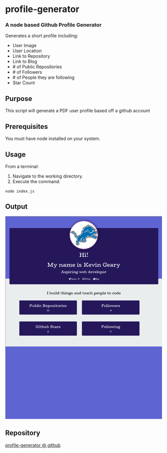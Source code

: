 # profile-generator
### A node based Github Profile Generator
Generates a short profile including:
* User Image
* User Location
* Link to Repository
* Link to Blog
* \# of Public Repositories
* \# of Followers
* \# of People they are following
* Star Count

## Purpose
This script will generate a PDF user profile based off a github account

## Prerequisites
You must have node installed on your system.

## Usage
From a terminal:
1. Navigate to the working directory.
2. Execute the command:
```
node index.js
```
## Output
<img src="screenshot.png" width="500px" height="647px">

## Repository
[profile-generator @ github](https://github.com/kgeary/profile-generator/)